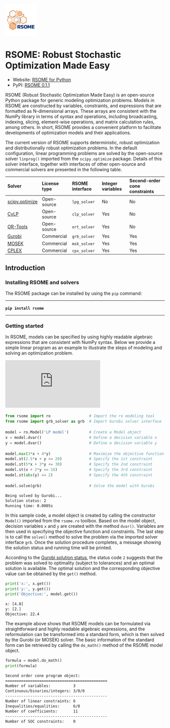 <img src="https://github.com/XiongPengNUS/rsome/blob/master/rsologo.png?raw=true" width=100>

# RSOME: Robust Stochastic Optimization Made Easy
- Website: [RSOME for Python](https://xiongpengnus.github.io/rsome/)
- PyPI: [RSOME 0.1.1](https://pypi.org/project/rsome/)

RSOME (Robust Stochastic Optimization Made Easy) is an open-source Python package for generic modeling optimization problems. Models in RSOME are constructed by variables, constraints, and expressions that are formatted as N-dimensional arrays. These arrays are consistent with the NumPy library in terms of syntax and operations, including broadcasting, indexing, slicing, element-wise operations, and matrix calculation rules, among others. In short, RSOME provides a convenient platform to facilitate developments of optimization models and their applications.

The current version of RSOME supports deterministic, robust optimization and distributionally robust optimization problems. In the default configuration, linear programming problems are solved by the open-source solver `linprog()` imported from the `scipy.optimize` package. Details of this solver interface, together with interfaces of other open-source and commercial solvers are presented in the following table.

| Solver | License  type | RSOME interface |Integer variables| Second-order cone constraints|
|:-------|:--------------|:----------------|:------------------------|:---------------------|
|[scipy.optimize](https://docs.scipy.org/doc/scipy/reference/optimize.html)| Open-source | `lpg_solver` | No | No |
|[CyLP](https://github.com/coin-or/cylp)| Open-source | `clp_solver` | Yes | No |
|[OR-Tools](https://developers.google.com/optimization/install) | Open-source | `ort_solver` | Yes | No |
|[Gurobi](https://www.gurobi.com/documentation/9.0/quickstart_mac/ins_the_anaconda_python_di.html)| Commercial | `grb_solver` | Yes | Yes |
|[MOSEK](https://docs.mosek.com/9.2/pythonapi/install-interface.html) | Commercial | `msk_solver` | Yes | Yes |
|[CPLEX](https://www.ibm.com/support/knowledgecenter/en/SSSA5P_12.8.0/ilog.odms.cplex.help/CPLEX/GettingStarted/topics/set_up/Python_setup.html) | Commercial | `cpx_solver` | Yes | Yes |

## Introduction

### Installing RSOME and solvers

The RSOME package can be installed by using the <code>pip</code> command:
***
**`pip install rsome`**
***


### Getting started

In RSOME, models can be specified by using highly readable algebraic expressions that are consistent with NumPy syntax. Below we provide a simple linear program as an example to illustrate the steps of modeling and solving an optimization problem.


![](https://latex.codecogs.com/gif.latex?%5Cdpi%7B120%7D%20%5Cbg_white%20%5Cbegin%7Balign%7D%20%5Cmax%20%7E%263x%20&plus;%204y%20%5Cnonumber%20%5C%5C%20%5Ctext%7Bs.t.%7D%7E%262.5x%20&plus;%20y%20%5Cleq%2020%20%5Cnonumber%20%5C%5C%20%265x%20&plus;%203y%20%5Cleq%2030%20%5Cnonumber%20%5C%5C%20%26x%20&plus;%202y%20%5Cleq%2016%20%5Cnonumber%20%5C%5C%20%26%7Cy%7C%20%5Cleq%202%2C%20%5Cnonumber%20%5Cend%7Balign%7D)


```python
from rsome import ro                 # Import the ro modeling tool
from rsome import grb_solver as grb  # Import Gurobi solver interface

model = ro.Model('LP model')         # Create a Model object
x = model.dvar()                     # Define a decision variable x
y = model.dvar()                     # Define a decision variable y

model.max(3*x + 4*y)                 # Maximize the objective function
model.st(2.5*x + y <= 20)            # Specify the 1st constraint
model.st(5*x + 3*y <= 30)            # Specify the 2nd constraint
model.st(x + 2*y <= 16)              # Specify the 3rd constraint
model.st(abs(y) <= 2)                # Specify the 4th constraint

model.solve(grb)                     # Solve the model with Gurobi
```

    Being solved by Gurobi...
    Solution status: 2
    Running time: 0.0005s


In this sample code, a model object is created by calling the constructor <code>Model()</code> imported from the <code>rsome.ro</code> toolbox. Based on the model object, decision variables <code>x</code> and <code>y</code> are created with the method <code>dvar()</code>. Variables are then used in specifying the objective function and constraints. The last step is to call the <code>solve()</code> method to solve the problem via the imported solver interface <code>grb</code>. Once the solution procedure completes, a message showing the solution status and running time will be printed.

According to the [Gurobi solution status](https://www.gurobi.com/documentation/9.0/refman/optimization_status_codes.html), the status code <code>2</code> suggests that the problem was solved to optimality (subject to tolerances) and an optimal solution is available. The optimal solution and the corresponding objective value can be obtained by the <code>get()</code> method.


```python
print('x:', x.get())
print('y:', y.get())
print('Objective:', model.get())
```

    x: [4.8]
    y: [2.]
    Objective: 22.4


The example above shows that RSOME models can be formulated via straightforward and highly readable algebraic expressions, and the reformulation can be transformed into a standard form, which is then solved by the Gurobi (or MOSEK) solver. The basic information of the standard form can be retrieved by calling the <code>do_math()</code> method of the RSOME model object.


```python
formula = model.do_math()
print(formula)
```

    Second order cone program object:
    =============================================
    Number of variables:          3
    Continuous/binaries/integers: 3/0/0
    ---------------------------------------------
    Number of linear constraints: 6
    Inequalities/equalities:      6/0
    Number of coefficients:       11
    ---------------------------------------------
    Number of SOC constraints:    0
